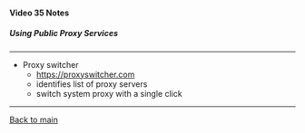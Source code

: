 #### Video 35 Notes

##### Using Public Proxy Services

---

- Proxy switcher
  - https://proxyswitcher.com
  - identifies list of proxy servers
  - switch system proxy with a single click

---

[Back to main](https://github.com/rot0xd/CBTNuggets/blob/master/CEHv9/README.md)

